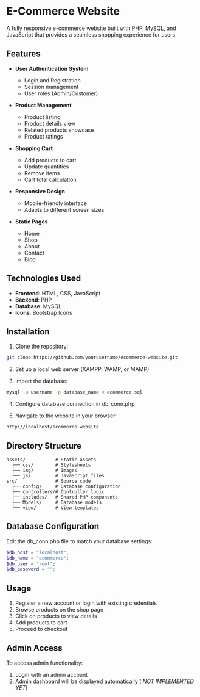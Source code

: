 # E-Commerce Website

A fully responsive e-commerce website built with PHP, MySQL, and JavaScript that provides a seamless shopping experience for users.

## Features

- **User Authentication System**

  - Login and Registration
  - Session management
  - User roles (Admin/Customer)

- **Product Management**

  - Product listing
  - Product details view
  - Related products showcase
  - Product ratings

- **Shopping Cart**

  - Add products to cart
  - Update quantities
  - Remove items
  - Cart total calculation

- **Responsive Design**

  - Mobile-friendly interface
  - Adapts to different screen sizes

- **Static Pages**
  - Home
  - Shop
  - About
  - Contact
  - Blog

## Technologies Used

- **Frontend**: HTML, CSS, JavaScript
- **Backend**: PHP
- **Database**: MySQL
- **Icons**: Bootstrap Icons

## Installation

1. Clone the repository:

```bash
git clone https://github.com/yourusername/ecommerce-website.git
```

2. Set up a local web server (XAMPP, WAMP, or MAMP)

3. Import the database:

```bash
mysql -u username -p database_name < ecommerce.sql
```

4. Configure database connection in db_conn.php

5. Navigate to the website in your browser:

```
http://localhost/ecommerce-website
```

## Directory Structure

```
assets/           # Static assets
  ├── css/        # Stylesheets
  ├── img/        # Images
  └── js/         # JavaScript files
src/              # Source code
  ├── config/     # Database configuration
  ├── controllers/# Controller logic
  ├── includes/   # Shared PHP components
  ├── Models/     # Database models
  └── view/       # View templates
```

## Database Configuration

Edit the db_conn.php file to match your database settings:

```php
$db_host = "localhost";
$db_name = "ecommerce";
$db_user = "root";
$db_password = "";
```

## Usage

1. Register a new account or login with existing credentials
2. Browse products on the shop page
3. Click on products to view details
4. Add products to cart
5. Proceed to checkout

## Admin Access

To access admin functionality:

1. Login with an admin account
2. Admin dashboard will be displayed automatically ( _NOT IMPLEMENTED YET_)

